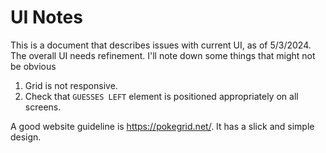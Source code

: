 # UI Notes

This is a document that describes issues with current UI, as of 5/3/2024. The overall UI needs refinement. I'll note down some things that might not be obvious

1. Grid is not responsive.
2. Check that `GUESSES LEFT` element is positioned appropriately on all screens.

A good website guideline is https://pokegrid.net/. It has a slick and simple design.
